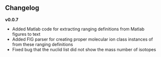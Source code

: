 ## Changelog
**v0.0.7**
- Added Matlab code for extracting ranging definitions from Matlab figures to text
- Added FIG parser for creating proper molecular ion class instances of from these ranging definitions
- Fixed bug that the nuclid list did not show the mass number of isotopes

